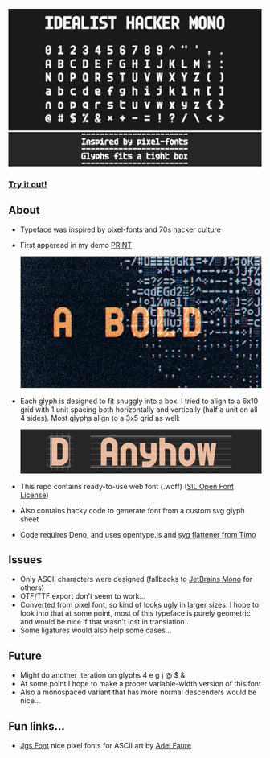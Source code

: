 ![Idealist Hacker Mono font sample](idealist-hacker-mono-sample.png)
![Idealist Hacker Mono font sample2](idealist-hacker-mono-sample2.png)

### [**Try it out!**](https://teadrinker.github.io/idealist-hacker-mono-font/test.html) 

## About
* Typeface was inspired by pixel-fonts and 70s hacker culture
* First apperead in my demo [PRINT](https://www.youtube.com/watch?v=_ggIXZhOPfs)

  ![GIF of snippet from PRINT](print.gif)


* Each glyph is designed to fit snuggly into a box. I tried to align to a 6x10 grid with 1 unit spacing both horizontally and vertically (half a unit on all 4 sides). Most glyphs align to a 3x5 grid as well:

  ![Idealist Hacker Mono font box](idealist-hacker-mono-box.png)

* This repo contains ready-to-use web font (.woff) ([SIL Open Font License](https://scripts.sil.org/OFL))
* Also contains hacky code to generate font from a custom svg glyph sheet
* Code requires Deno, and uses opentype.js and [svg flattener from Timo](https://gist.github.com/timo22345/9413158/)

## Issues
 * Only ASCII characters were designed (fallbacks to [JetBrains Mono](https://www.jetbrains.com/lp/mono/) for others)
 * OTF/TTF export don't seem to work...
 * Converted from pixel font, so kind of looks ugly in larger sizes. I hope to look into that at some point, most of this typeface is purely geometric and would be nice if that wasn't lost in translation...
 * Some ligatures would also help some cases...

## Future
 * Might do another iteration on glyphs 4 e g j @ $ &
 * At some point I hope to make a proper variable-width version of this font
 * Also a monospaced variant that has more normal descenders would be nice...

## Fun links...
 * [Jgs Font](https://adelfaure.net/tools/jgs/) nice pixel fonts for ASCII art by [Adel Faure](https://adelfaure.net/)
